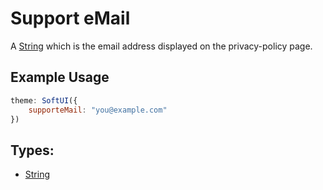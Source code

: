 # Support eMail
A [String](https://developer.mozilla.org/en-US/docs/Web/JavaScript/Reference/Global_Objects/String) which is the email address displayed on the privacy-policy page.

## Example Usage
```js
theme: SoftUI({
    supporteMail: "you@example.com"
})
```

## Types:
- [String](https://developer.mozilla.org/en-US/docs/Web/JavaScript/Reference/Global_Objects/String)